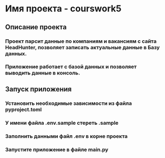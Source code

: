 # Имя проекта - courswork5
## Описание проекта
### Проект парсит данные по компаниям и вакансиям с сайта HeadHunter, позволяет записать актуальные данные в Базу данных. 
### Приложение работает с базой данных и позволяет выводить данные в консоль.

## Запуск приложения
### Установить необходимые зависимости из файла pyproject.toml
### У имени файла .env.sample стереть .sample 
### Заполнить данными файл .env в корне проекта
### Запустите приложение в файле main.py
